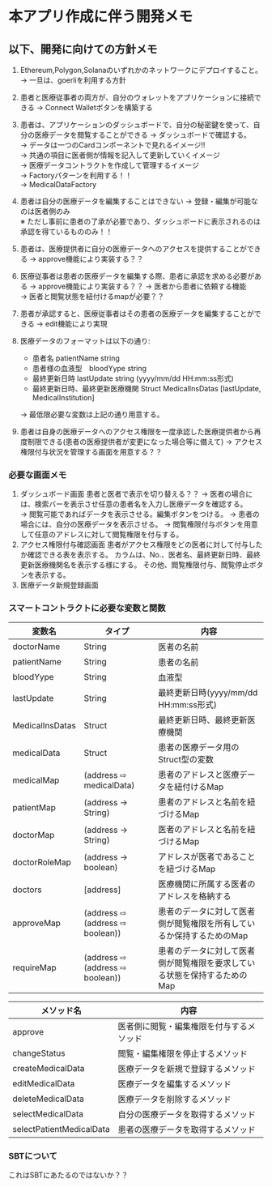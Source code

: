 # 本アプリ作成に伴う開発メモ

## 以下、開発に向けての方針メモ
1. Ethereum,Polygon,Solanaのいずれかのネットワークにデプロイすること。
   → 一旦は、goerliを利用する方針

2. 患者と医療従事者の両方が、自分のウォレットをアプリケーションに接続できる
   → Connect Walletボタンを構築する

3. 患者は、アプリケーションのダッシュボードで、自分の秘密鍵を使って、自分の医療データを閲覧することができる
   → ダッシュボードで確認する。  
   → データは一つのCardコンポーネントで見れるイメージ!!   
   → 共通の項目に医者側が情報を記入して更新していくイメージ  
   → 医療データコントラクトを作成して管理するイメージ  
   → Factoryパターンを利用する！！  
   → MedicalDataFactory

4. 患者は自分の医療データを編集することはできない
   → 登録・編集が可能なのは医者側のみ  
     ※ ただし事前に患者の了承が必要であり、ダッシュボードに表示されるのは承認を得ているもののみ！！

5. 患者は、医療提供者に自分の医療データへのアクセスを提供することができる
   → approve機能により実装する？？   

6. 医療従事者は患者の医療データを編集する際、患者に承認を求める必要がある
   → approve機能により実装する？？
   → 医者から患者に依頼する機能  
   → 医者と閲覧状態を紐付けるmapが必要？？

7. 患者が承認すると、医療従事者はその患者の医療データを編集することができる
   → edit機能により実現

8. 医療データのフォーマットは以下の通り:
    - 患者名 patientName string
    - 患者様の血液型　bloodYype string
    - 最終更新日時 lastUpdate string (yyyy/mm/dd HH:mm:ss形式)
    - 最終更新日時、最終更新医療機関 Struct MedicalInsDatas
      [lastUpdate, MedicalInstitution]

    → 最低限必要な変数は上記の通り用意する。

9. 患者は自身の医療データへのアクセス権限を一度承認した医療提供者から再度制限できる(患者の医療提供者が変更になった場合等に備えて)
   → アクセス権限付与状況を管理する画面を用意する？？

### 必要な画面メモ
 1. ダッシュボード画面
    患者と医者で表示を切り替える？？
    → 医者の場合には、検索バーを表示させ任意の患者名を入力し医療データを確認する。  
      → 閲覧可能であればデータを表示させる。編集ボタンをつける。
    → 患者の場合には、自分の医療データを表示させる。 → 閲覧権限付与ボタンを用意して任意のアドレスに対して閲覧権限を付与する。
 2. アクセス権限付与確認画面
    患者がアクセス権限をどの医者に対して付与したか確認できる表を表示する。 
    カラムは、No.、医者名、最終更新日時、最終更新医療機関名を表示する様にする。
    その他、閲覧権限付与、閲覧停止ボタンを表示する。
 3. 医療データ新規登録画面

### スマートコントラクトに必要な変数と関数

|変数名|タイプ|内容|
|---|---|---|
|doctorName|String|医者の名前|
|patientName|String|患者の名前|
|bloodYype|String|血液型|
|lastUpdate|String|最終更新日時(yyyy/mm/dd HH:mm:ss形式)|
|MedicalInsDatas|Struct|最終更新日時、最終更新医療機関|
|medicalData|Struct|患者の医療データ用のStruct型の変数|
|medicalMap|(address ⇨ medicalData)|患者のアドレスと医療データを紐付けるMap|
|patientMap|(address → String)|患者のアドレスと名前を紐づけるMap|
|doctorMap|(address → String)|医者のアドレスと名前を紐づけるMap|
|doctorRoleMap|(address → boolean)|アドレスが医者であることを紐づけるMap|
|doctors|[address]|医療機関に所属する医者のアドレスを格納する|
|approveMap|(address ⇨ (address ⇨ boolean))|患者のデータに対して医者側が閲覧権限を所有しているか保持するためのMap|
|requireMap|(address ⇨ (address ⇨ boolean))|患者のデータに対して医者側が閲覧権限を要求している状態を保持するためのMap|


|メソッド名|内容|
|---|---|
|approve|医者側に閲覧・編集権限を付与するメソッド|
|changeStatus|閲覧・編集権限を停止するメソッド|
|createMedicalData|医療データを新規で登録するメソッド|
|editMedicalData|医療データを編集するメソッド|
|deleteMedicalData|医療データを削除するメソッド|
|selectMedicalData|自分の医療データを取得するメソッド|
|selectPatientMedicalData|患者の医療データを取得するメソッド|


### SBTについて
これはSBTにあたるのではないか？？
